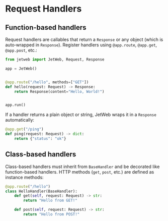 # Request Handlers

## Function-based handlers

Request handlers are callables that return a `Response` or any object (which is auto‑wrapped in `Response`).
Register handlers using `@app.route`, `@app.get`, `@app.post`, etc.:

```python
from jetweb import JetWeb, Request, Response

app = JetWeb()


@app.route("/hello", methods=["GET"])
def hello(request: Request) -> Response:
    return Response(content="Hello, World!")


app.run()
```

If a handler returns a plain object or string, JetWeb wraps it in a `Response` automatically:

```python
@app.get("/ping")
def ping(request: Request) -> dict:
    return {"status": "ok"}
```

## Class-based handlers

Class-based handlers must inherit from `BaseHandler` and be decorated like function-based handlers.
HTTP methods (`get`, `post`, etc.) are defined as instance methods:

```python
@app.route("/hello")
class HelloHandler(BaseHandler):
    def get(self, request: Request) -> str:
        return "Hello from GET!"

    def post(self, request: Request) -> str:
        return "Hello from POST!"
```
